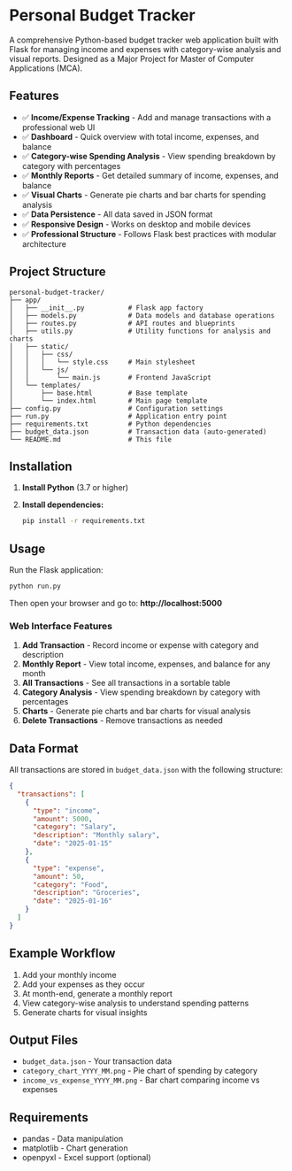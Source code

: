 # Personal Budget Tracker

A comprehensive Python-based budget tracker web application built with Flask for managing income and expenses with category-wise analysis and visual reports. Designed as a Major Project for Master of Computer Applications (MCA).

## Features

- ✅ **Income/Expense Tracking** - Add and manage transactions with a professional web UI
- ✅ **Dashboard** - Quick overview with total income, expenses, and balance
- ✅ **Category-wise Spending Analysis** - View spending breakdown by category with percentages
- ✅ **Monthly Reports** - Get detailed summary of income, expenses, and balance
- ✅ **Visual Charts** - Generate pie charts and bar charts for spending analysis
- ✅ **Data Persistence** - All data saved in JSON format
- ✅ **Responsive Design** - Works on desktop and mobile devices
- ✅ **Professional Structure** - Follows Flask best practices with modular architecture

## Project Structure

```
personal-budget-tracker/
├── app/
│   ├── __init__.py           # Flask app factory
│   ├── models.py             # Data models and database operations
│   ├── routes.py             # API routes and blueprints
│   ├── utils.py              # Utility functions for analysis and charts
│   ├── static/
│   │   ├── css/
│   │   │   └── style.css     # Main stylesheet
│   │   └── js/
│   │       └── main.js       # Frontend JavaScript
│   └── templates/
│       ├── base.html         # Base template
│       └── index.html        # Main page template
├── config.py                 # Configuration settings
├── run.py                    # Application entry point
├── requirements.txt          # Python dependencies
├── budget_data.json          # Transaction data (auto-generated)
└── README.md                 # This file
```

## Installation

1. **Install Python** (3.7 or higher)

2. **Install dependencies:**
   ```bash
   pip install -r requirements.txt
   ```

## Usage

Run the Flask application:
```bash
python run.py
```

Then open your browser and go to: **http://localhost:5000**

### Web Interface Features

1. **Add Transaction** - Record income or expense with category and description
2. **Monthly Report** - View total income, expenses, and balance for any month
3. **All Transactions** - See all transactions in a sortable table
4. **Category Analysis** - View spending breakdown by category with percentages
5. **Charts** - Generate pie charts and bar charts for visual analysis
6. **Delete Transactions** - Remove transactions as needed

## Data Format

All transactions are stored in `budget_data.json` with the following structure:

```json
{
  "transactions": [
    {
      "type": "income",
      "amount": 5000,
      "category": "Salary",
      "description": "Monthly salary",
      "date": "2025-01-15"
    },
    {
      "type": "expense",
      "amount": 50,
      "category": "Food",
      "description": "Groceries",
      "date": "2025-01-16"
    }
  ]
}
```

## Example Workflow

1. Add your monthly income
2. Add your expenses as they occur
3. At month-end, generate a monthly report
4. View category-wise analysis to understand spending patterns
5. Generate charts for visual insights

## Output Files

- `budget_data.json` - Your transaction data
- `category_chart_YYYY_MM.png` - Pie chart of spending by category
- `income_vs_expense_YYYY_MM.png` - Bar chart comparing income vs expenses

## Requirements

- pandas - Data manipulation
- matplotlib - Chart generation
- openpyxl - Excel support (optional)
